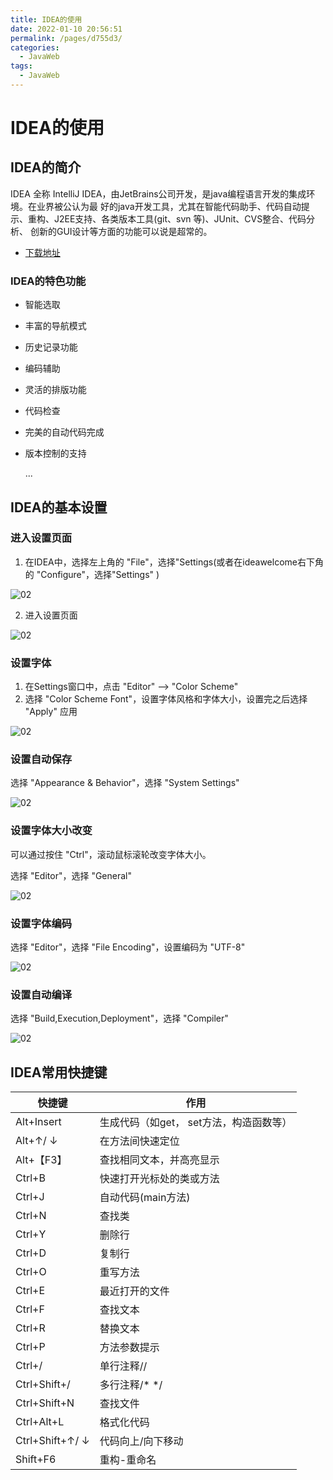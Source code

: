 ```yaml
---
title: IDEA的使用
date: 2022-01-10 20:56:51
permalink: /pages/d755d3/
categories:
  - JavaWeb
tags:
  - JavaWeb
---
```

# IDEA的使用

## IDEA的简介

IDEA 全称 IntelliJ IDEA，由JetBrains公司开发，是java编程语言开发的集成环境。在业界被公认为最
好的java开发工具，尤其在智能代码助手、代码自动提示、重构、J2EE支持、各类版本工具(git、svn
等)、JUnit、CVS整合、代码分析、 创新的GUI设计等方面的功能可以说是超常的。

- [下载地址](https://www.jetbrains.com/idea/)

### IDEA的特色功能

- 智能选取

- 丰富的导航模式

- 历史记录功能

- 编码辅助

- 灵活的排版功能

- 代码检查

- 完美的自动代码完成

- 版本控制的支持

  ...

## IDEA的基本设置

### 进入设置页面

1. 在IDEA中，选择左上角的 "File"，选择"Settings(或者在ideawelcome右下角的 "Configure"，选择"Settings" )

![02](https://fastly.jsdelivr.net/gh/xustudyxu/image-hosting@master/studynotes/Servlet/images/idea/02.png)

2. 进入设置页面

![02](https://fastly.jsdelivr.net/gh/xustudyxu/image-hosting@master/studynotes/Servlet/images/idea/03.png)

### 设置字体

1. 在Settings窗口中，点击 "Editor" —> "Color Scheme"
2. 选择 "Color Scheme Font"，设置字体风格和字体大小，设置完之后选择 "Apply" 应用

![02](https://fastly.jsdelivr.net/gh/xustudyxu/image-hosting@master/studynotes/Servlet/images/idea/04.png)

### 设置自动保存

选择 "Appearance & Behavior"，选择 "System Settings"

![02](https://fastly.jsdelivr.net/gh/xustudyxu/image-hosting@master/studynotes/Servlet/images/idea/05.png)

### 设置字体大小改变

可以通过按住 "Ctrl"，滚动鼠标滚轮改变字体大小。

选择 "Editor"，选择 "General"

![02](https://fastly.jsdelivr.net/gh/xustudyxu/image-hosting@master/studynotes/Servlet/images/idea/08.png)

### 设置字体编码

选择 "Editor"，选择 "File Encoding"，设置编码为 "UTF-8"

![02](https://fastly.jsdelivr.net/gh/xustudyxu/image-hosting@master/studynotes/Servlet/images/idea/06.png)

### 设置自动编译

 选择 "Build,Execution,Deployment"，选择 "Compiler"

![02](https://fastly.jsdelivr.net/gh/xustudyxu/image-hosting@master/studynotes/Servlet/images/idea/07.png)

## IDEA常用快捷键

| 快捷键          | 作用                                    |
| --------------- | --------------------------------------- |
| Alt+Insert      | 生成代码（如get， set方法，构造函数等） |
| Alt+↑/ ↓        | 在方法间快速定位                        |
| Alt+【F3】      | 查找相同文本，并高亮显示                |
| Ctrl+B          | 快速打开光标处的类或方法                |
| Ctrl+J          | 自动代码(main方法)                      |
| Ctrl+N          | 查找类                                  |
| Ctrl+Y          | 删除行                                  |
| Ctrl+D          | 复制行                                  |
| Ctrl+O          | 重写方法                                |
| Ctrl+E          | 最近打开的文件                          |
| Ctrl+F          | 查找文本                                |
| Ctrl+R          | 替换文本                                |
| Ctrl+P          | 方法参数提示                            |
| Ctrl+/          | 单行注释//                              |
| Ctrl+Shift+/    | 多行注释/* */                           |
| Ctrl+Shift+N    | 查找文件                                |
| Ctrl+Alt+L      | 格式化代码                              |
| Ctrl+Shift+↑/ ↓ | 代码向上/向下移动                       |
| Shift+F6        | 重构-重命名                             |

